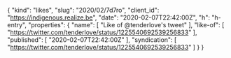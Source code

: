 {
  "kind": "likes",
  "slug": "2020/02/7d7ro",
  "client_id": "https://indigenous.realize.be",
  "date": "2020-02-07T22:42:00Z",
  "h": "h-entry",
  "properties": {
    "name": [
      "Like of @tenderlove's tweet"
    ],
    "like-of": [
      "https://twitter.com/tenderlove/status/1225540692539256833"
    ],
    "published": [
      "2020-02-07T22:42:00Z"
    ],
    "syndication": [
      "https://twitter.com/tenderlove/status/1225540692539256833"
    ]
  }
}

